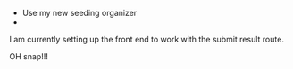 - Use my new seeding organizer
-

I am currently setting up the front end to work with the submit result route.

OH snap!!!
